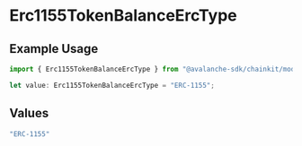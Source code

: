 # Erc1155TokenBalanceErcType

## Example Usage

```typescript
import { Erc1155TokenBalanceErcType } from "@avalanche-sdk/chainkit/models/components";

let value: Erc1155TokenBalanceErcType = "ERC-1155";
```

## Values

```typescript
"ERC-1155"
```